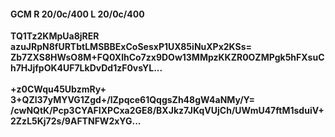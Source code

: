 #### GCM R 20/0c/400 L 20/0c/400
**TQ1Tz2KMpUa8jRER**<br/>**azuJRpN8fURTbtLMSBBExCoSesxP1UX85iNuXPx2KSs=**<br/>**Zb7ZXS8HWsO8M+FQ0XlhCo7zx9DOw13MMpzKKZR0OZMPgk5hFXsuCh7HJjfpOK4UF7LkDvDd1zF0vsYL...**<br/><br/>
**+z0CWqu45UbzmRy+**<br/>**3+QZl37yMYVG1Zgd+/lZpqce61QqgsZh48gW4aNMy/Y=**<br/>**/cwNQtK/Pcp3CYAFIXPCxa2GE8/BXJkz7JKqVUjCh/UWmU47ftM1sduiV+2ZzL5Kj72s/9AFTNFW2xYG...**